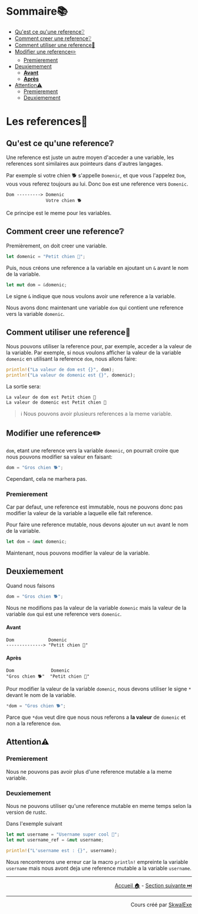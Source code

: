 # Sommaire📚

- [Qu'est ce qu'une reference❔](#quest-ce-quune-reference)
- [Comment creer une reference❔](#comment-creer-une-reference)
- [Comment utiliser une reference🤹](#comment-utiliser-une-reference)
- [Modifier une reference✏️](#modifier-une-reference️)
  - [Premierement](#premierement)
- [Deuxiemement](#deuxiemement)
    - [**Avant**](#avant)
    - [**Après**](#après)
- [Attention⚠️](#attention️)
  - [Premierement](#premierement-1)
  - [Deuxiemement](#deuxiemement-1)


# Les references🔗

## Qu'est ce qu'une reference❔

Une reference est juste un autre moyen d'acceder a une variable, les references sont similaires aux pointeurs dans d'autres langages.

Par exemple si votre chien 🐕 s'appelle `Domenic`, et que vous l'appelez `Dom`, vous vous referez toujours au lui. Donc `Dom` est une reference vers `Domenic`.

```
Dom ---------> Domenic
               Votre chien 🐕
```

Ce principe est le meme pour les variables.

## Comment creer une reference❔

Premièrement, on doit creer une variable.

```rust
let domenic = "Petit chien 🐶";
```

Puis, nous créons une reference a la variable en ajoutant un `&` avant le nom de la variable.

```rust
let mut dom = &domenic;
```

Le signe `&` indique que nous voulons avoir une reference a la variable.

Nous avons donc maintenant une variable `dom` qui contient une reference vers la variable `domenic`.

## Comment utiliser une reference🤹

Nous pouvons utiliser la reference pour, par exemple, acceder a la valeur de la variable.
Par exemple, si nous voulons afficher la valeur de la variable `domenic` en utilisant la reference `dom`, nous allons faire:

```rust
println!("La valeur de dom est {}", dom);
println!("La valeur de domenic est {}", domenic);
```

La sortie sera:

```
La valeur de dom est Petit chien 🐶
La valeur de domenic est Petit chien 🐶
```

> ℹ️ Nous pouvons avoir plusieurs references a la meme variable.

## Modifier une reference✏️

`dom`, etant une reference vers la variable `domenic`, on pourrait croire que nous pouvons modifier sa valeur en faisant:

```rust
dom = "Gros chien 🐕";
```

Cependant, cela ne marhera pas.

### Premierement

Car par defaut, une reference est immutable, nous ne pouvons donc pas modifier la valeur de la variable a laquelle elle fait reference.

Pour faire une reference mutable, nous devons ajouter un `mut` avant le nom de la variable.

```rust
let dom = &mut domenic;
```

Maintenant, nous pouvons modifier la valeur de la variable.

## Deuxiemement

Quand nous faisons 

```rust
dom = "Gros chien 🐕";
```

Nous ne modifions pas la valeur de la variable `domenic` mais la valeur de la variable `dom` qui est une reference vers `domenic`.

#### **Avant**

```
Dom             Domenic
--------------> "Petit chien 🐶"
```

#### **Après**

```
Dom              Domenic
"Gros chien 🐕"  "Petit chien 🐶"
```

Pour modifier la valeur de la variable `domenic`, nous devons utiliser le signe `*` devant le nom de la variable.

```rust
*dom = "Gros chien 🐕";
```

Parce que `*dom` veut dire que nous nous referons a **la valeur** de `domenic` et non a la reference `dom`.

## Attention⚠️

### Premierement

Nous ne pouvons pas avoir plus d'une reference mutable a la meme variable.

### Deuxiemement

Nous ne pouvons utiliser qu'une reference mutable en meme temps selon la version de rustc.

Dans l'exemple suivant

```rust
let mut username = "Username super cool 💪";
let mut username_ref = &mut username;

println!("L'username est : {}", username);
```

Nous rencontrerons une erreur car la macro `println!` empreinte la variable `username` mais nous avont deja une reference mutable a la variable `username`.

---

<p align="right"><a href="/">Accueil 🏠</a> - <a href="../les-structs">Section suivante ⏭️</a></p>

---

<p align="right">Cours créé par <a href="https://github.com/SkwalExe/" target="_blank">SkwalExe</a></p>